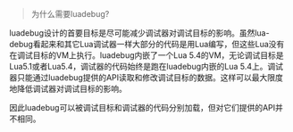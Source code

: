 > 为什么需要luadebug?

luadebug设计的首要目标是尽可能减少调试器对调试目标的影响。虽然lua-debug看起来和其它Lua调试器一样大部分的代码是用Lua编写，但这些Lua没有在调试目标的VM上执行。luadebug内嵌了一个Lua 5.4的VM，无论调试目标是Lua5.1或者Lua5.4，调试器的代码始终是跑在luadebug内嵌的Lua 5.4上。调试器只能通过luadebug提供的API读取和修改调试目标的数据。这样可以最大限度地降低调试器对调试目标的影响。

因此luadebug可以被调试目标和调试器的代码分别加载，但对它们提供的API并不相同。

